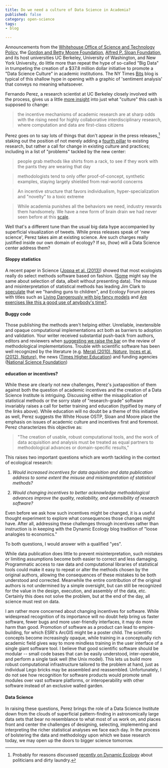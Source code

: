 ```yaml
---
title: Do we need a culture of Data Science in Academia? 
published: false
category: open-science
tags: 
- blog

---
```





Announcements from the [Whitehouse Office of Science and Technology Policy](http://www.nitrd.gov/nitrdgroups/index.php?title=Data_to_Knowledge_to_Action), the [Gordon and Betty Moore Foundation](http://www.moore.org/newsroom/press-releases/2013/11/12/%20bold_new_partnership_launches_to_harness_potential_of_data_scientists_and_big_data), [Alfred P. Sloan Foundation](http://www.sloan.org/fileadmin/media/files/press_releases/datascience.pdf), and its host universities UC Berkeley, University of Washington, and New York University, do little more than repeat the hype of so-called "Big Data" in trumpeting the creation of a $37.8 million dollar initiative to promote a "Data Science Culture" in academic institutions. The NY Times [Bits](http://bits.blogs.nytimes.com/2013/11/12/program-seeks-to-nurture-data-science-culture-at-universities) blog is typical of this shallow hype in opening with a graphic of 'sentiment analysis' that conveys no meaning whatsoever. 

<!--Include that sentiment-analysis image? -->

Fernando Perez, a research scientist at UC Berkeley closely involved with the process, gives us a little [more insight](http://blog.fperez.org/2013/11/an-ambitious-experiment-in-data-science.html) into just what "culture" this cash is supposed to change:

> the incentive mechanisms of academic research are at sharp odds with the rising need for highly collaborative interdisciplinary research, where computation and data are first-class citizens

Perez goes on to say lots of things that don't appear in the press releases,[^1] staking out the position of not merely adding a [fourth pillar](http://research.microsoft.com/en-us/collaboration/fourthparadigm/) to existing research, but rather a call for change in existing culture and practices; including in a list of "problems" tackled by the new center: 

> people grab methods like shirts from a rack, to see if they work with the pants they are wearing that day

> methodologists tend to only offer proof-of-concept, synthetic examples, staying largely shielded from real-world concerns

> An incentive structure that favors individualism, hyper-specialization and "novelty" to a toxic extreme

> While academia punishes all the behaviors we need, industry rewards them handsomely. We have a new form of brain drain we had never seen before at this [scale](http://jakevdp.github.io/blog/2013/10/26/big-data-brain-drain). 

Well that's a different tune than the usual big data hype accompanied by superficial visualization of tweets. While press releases speak of 'new science', Perez takes aim at existing science. Are such charges really justified inside our own domain of ecology? If so, (how) will a Data Science center address them?


#### Sloppy statistics 

A recent paper in Science ([Joppa et al. (2013)](http://doi.org/10.1126/science.1231535)) showed that most ecologists really do select methods software based on fashion. ([Some](http://doi.org/10.1890/0012-9623-94.4.338) might say the same about selection of data, albeit without presenting data). The misuse and misinterpretation of statistical methods has leading Jim Clark to [speculate](http://press.princeton.edu/titles/8348.html) that we "handing guns to children", and Ecology Forum pieces with titles such as [Living Dangerously with big fancy models](http://doi.org/10.1890/10-1124.1) and [Are exercises like this a good use of anybody's time?](http://doi.org/10.1890/10-0052.1).  


#### Buggy code

Those publishing the methods aren't helping either. Unreliable, inextensible and opaque computational implementations act both as barriers to adoption and validation.  Your writer received substantial push-back from authors, editors and reviewers when [suggesting we raise the bar](http://carlboettiger.info/2013/06/13/what-I-look-for-in-software-papers.html) on the review of methodological implementations. Trouble with scientific software has been well recognized by the literature (e.g. [Merali (2010), _Nature_](http://doi.org/10.1038/467775a), [Inces et al. (2012), _Nature_](http://doi.org/10.1038/nature10836)), the news ([Times Higher Education](http://www.timeshighereducation.co.uk/news/save-your-work-give-software-engineers-a-career-track/2006431.article)) and funding agencies ([National Science Foundation](http://www.nsf.gov/pubs/2013/nsf13525/nsf13525.htm)) 


#### education or incentives?

While these are clearly not new challenges, Perez's juxtaposition of them against both the question of academic incentives and the creation of a Data Science Institute is intriguing. Discussing either the misapplication of statistical methods or the sorry state of "research-grade" software invariably raises a call for better training and education (typified by many of the links above). While education will no doubt be a theme of this initiative as well, Perez suggests the White House OSTP, Sloan and Moore place the emphasis on issues of academic culture and incentives first and foremost.  Perez characterizes this objective as:


> "The creation of usable, robust computational tools, and the work of data acquisition and analysis must be treated as equal partners to methodological advances or domain-specific results,"  

This raises two important questions which are worth tackling in the context of ecological research:

1. _Would increased incentives for data aquisition and data publication address to some extent the misuse and misintepretation of statistical methods?_

2. _Would changing incentives to better acknowledge methodological advances improve the quality, realiability, and extensibility of research software?_  


Even before we ask how such incentives might be changed, it is a useful thought experiment to explore what consequences those changes might have.  After all, addressing these challenges through incentives rather than instruction is in keeping with the Dynamic Ecology blog tradition of "loose analogies to economics."

To both questions, I would answer with a qualified "yes".  

While data publication does little to prevent misinterpretation, such mistakes or limiting assumptions become both easier to correct and less damaging. Programmatic access to raw data and computational libraries of statistical tools could make it easy to repeat or alter the methods chosen by the original authors, allowing the consequences of these mistakes to be both understood and corrected. Meanwhile the entire contribution of the original authors is not undermined by a simple oversight, but can still be recognized for the value in the design, execution, and assembly of the data, etc.  Certainly this does not solve the problem, but at the end of the day, all science must rest on data.  
<!-- Data scales in a way that publications do not.  Given a single paper on a topic, it is much easier to read the conclusion than replicate it from the data.  Given 1000 papers on the topic vs having the underlying data in a standardized form, it becomes easier to replicate the analyses. -->
<!-- It's not just about big data and new questions, but letting those 4 people in your sub-sub-domain who will actually read your paper from cover to cover actually analyze the same data set you did, rather than always talking past one another.  -->


I am rather more concerned about changing incentives for software. While widespread recognition of its importance will no doubt help bring us faster software, fewer bugs and more user-friendly interfaces, it may do more harm than good.  Promotion of software as a product can lead to empire-building, for which ESRI's ArcGIS might be a poster child. The scientific concepts become increasingly opaque, while training in a conceptually rich academic field gives way to more mindless training in the user interface of a single giant software tool.  I believe that good scientific software should be modular -- small code bases that can be easily understood, inter-operable, and perform a single task well (the Unix model).  This lets us build more robust computational infrastructure tailored to the problem at hand, just as individual Lego bricks may be assembled and reassembled.   Unfortunately, I do not see how recognition for software products would promote small modules over vast software platforms, or interoperability with other software instead of an exclusive walled garden. 

<!-- include image of lego brick tower?-->


#### Data Science

In raising these questions, Perez brings the role of a Data Science Institute down from the clouds of superficial pattern-finding in astronomically large data sets that bear no resemblance to what most of us work on, and places front and center the challenges of designing, selecting, implementing and interpreting the richer statistical analyses we face each day. In the process of bolstering the data and methodology upon which we base research today, we may open up the doors to bigger science tomorrow.  




[^1]: Probably for reasons discussed [recently on Dynamic Ecology](http://dynamicecology.wordpress.com/2013/11/07/the-one-true-route-to-good-science-is/comment-page-1/#comment-20373) about politicians and dirty laundry.  
